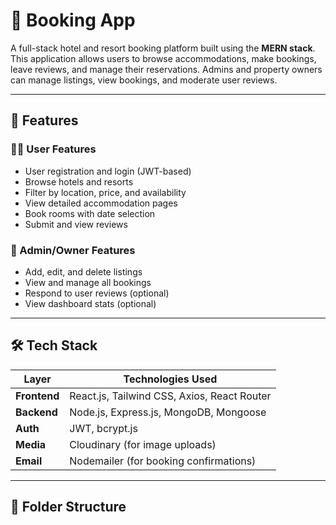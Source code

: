 # 🏨 Booking App

A full-stack hotel and resort booking platform built using the **MERN stack**. This application allows users to browse accommodations, make bookings, leave reviews, and manage their reservations. Admins and property owners can manage listings, view bookings, and moderate user reviews.

---

## 🚀 Features

### 🧑‍💼 User Features
- User registration and login (JWT-based)
- Browse hotels and resorts
- Filter by location, price, and availability
- View detailed accommodation pages
- Book rooms with date selection
- Submit and view reviews

### 🔧 Admin/Owner Features
- Add, edit, and delete listings
- View and manage all bookings
- Respond to user reviews (optional)
- View dashboard stats (optional)

---

## 🛠 Tech Stack

| Layer       | Technologies Used                         |
|-------------|--------------------------------------------|
| **Frontend**| React.js, Tailwind CSS, Axios, React Router |
| **Backend** | Node.js, Express.js, MongoDB, Mongoose     |
| **Auth**    | JWT, bcrypt.js                             |
| **Media**   | Cloudinary (for image uploads)             |
| **Email**   | Nodemailer (for booking confirmations)     |

---

## 📁 Folder Structure

